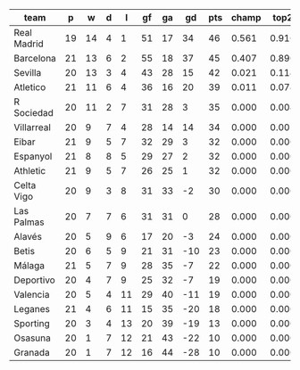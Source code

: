 |    team     | p  | w  | d | l  | gf | ga | gd  | pts | champ | top2  | top3  | top4  |  5-7  | bot4  | bot3  | bot2  |
|-------------|----|----|---|----|----|----|-----|-----|-------|-------|-------|-------|-------|-------|-------|-------|
| Real Madrid | 19 | 14 | 4 |  1 | 51 | 17 |  34 |  46 | 0.561 | 0.916 | 0.984 | 0.998 | 0.002 | 0.000 | 0.000 | 0.000|
| Barcelona   | 21 | 13 | 6 |  2 | 55 | 18 |  37 |  45 | 0.407 | 0.890 | 0.978 | 0.998 | 0.003 | 0.000 | 0.000 | 0.000|
| Sevilla     | 20 | 13 | 3 |  4 | 43 | 28 |  15 |  42 | 0.021 | 0.114 | 0.530 | 0.840 | 0.151 | 0.000 | 0.000 | 0.000|
| Atletico    | 21 | 11 | 6 |  4 | 36 | 16 |  20 |  39 | 0.011 | 0.074 | 0.412 | 0.780 | 0.204 | 0.000 | 0.000 | 0.000|
| R Sociedad  | 20 | 11 | 2 |  7 | 31 | 28 |   3 |  35 | 0.000 | 0.004 | 0.053 | 0.181 | 0.594 | 0.000 | 0.000 | 0.000|
| Villarreal  | 20 |  9 | 7 |  4 | 28 | 14 |  14 |  34 | 0.000 | 0.001 | 0.025 | 0.099 | 0.554 | 0.000 | 0.000 | 0.000|
| Eibar       | 21 |  9 | 5 |  7 | 32 | 29 |   3 |  32 | 0.000 | 0.000 | 0.005 | 0.030 | 0.366 | 0.000 | 0.000 | 0.000|
| Espanyol    | 21 |  8 | 8 |  5 | 29 | 27 |   2 |  32 | 0.000 | 0.000 | 0.003 | 0.025 | 0.332 | 0.000 | 0.000 | 0.000|
| Athletic    | 21 |  9 | 5 |  7 | 26 | 25 |   1 |  32 | 0.000 | 0.000 | 0.004 | 0.020 | 0.276 | 0.001 | 0.000 | 0.000|
| Celta Vigo  | 20 |  9 | 3 |  8 | 31 | 33 |  -2 |  30 | 0.000 | 0.000 | 0.004 | 0.024 | 0.291 | 0.001 | 0.000 | 0.000|
| Las Palmas  | 20 |  7 | 7 |  6 | 31 | 31 |   0 |  28 | 0.000 | 0.000 | 0.001 | 0.005 | 0.136 | 0.004 | 0.001 | 0.000|
| Alavés      | 20 |  5 | 9 |  6 | 17 | 20 |  -3 |  24 | 0.000 | 0.000 | 0.000 | 0.002 | 0.074 | 0.010 | 0.002 | 0.000|
| Betis       | 20 |  6 | 5 |  9 | 21 | 31 | -10 |  23 | 0.000 | 0.000 | 0.000 | 0.000 | 0.009 | 0.096 | 0.028 | 0.005|
| Málaga      | 21 |  5 | 7 |  9 | 28 | 35 |  -7 |  22 | 0.000 | 0.000 | 0.000 | 0.000 | 0.002 | 0.141 | 0.047 | 0.009|
| Deportivo   | 20 |  4 | 7 |  9 | 25 | 32 |  -7 |  19 | 0.000 | 0.000 | 0.000 | 0.000 | 0.005 | 0.133 | 0.044 | 0.010|
| Valencia    | 20 |  5 | 4 | 11 | 29 | 40 | -11 |  19 | 0.000 | 0.000 | 0.000 | 0.000 | 0.002 | 0.222 | 0.087 | 0.022|
| Leganes     | 21 |  4 | 6 | 11 | 15 | 35 | -20 |  18 | 0.000 | 0.000 | 0.000 | 0.000 | 0.000 | 0.625 | 0.338 | 0.121|
| Sporting    | 20 |  3 | 4 | 13 | 20 | 39 | -19 |  13 | 0.000 | 0.000 | 0.000 | 0.000 | 0.000 | 0.822 | 0.627 | 0.303|
| Osasuna     | 20 |  1 | 7 | 12 | 21 | 43 | -22 |  10 | 0.000 | 0.000 | 0.000 | 0.000 | 0.000 | 0.974 | 0.911 | 0.757|
| Granada     | 20 |  1 | 7 | 12 | 16 | 44 | -28 |  10 | 0.000 | 0.000 | 0.000 | 0.000 | 0.000 | 0.971 | 0.916 | 0.772|
